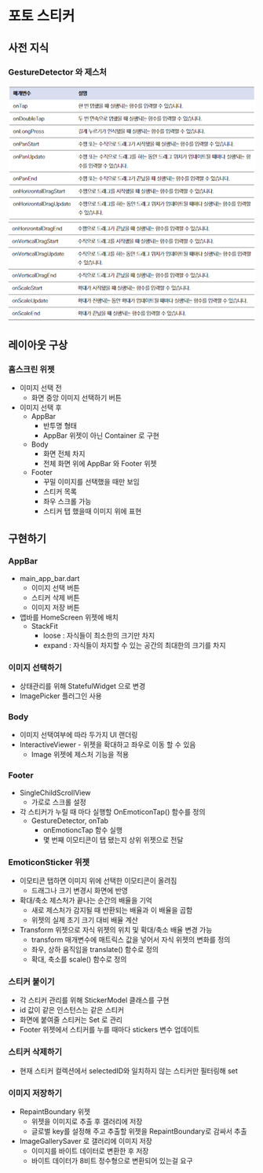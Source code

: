 # 포토 스티커
## 사전 지식
### GestureDetector 와 제스처
![alt text](image.png)
![alt text](image-1.png)

## 레이아웃 구상
### 홈스크린 위젯
- 이미지 선택 전
    - 화면 중앙 이미지 선택하기 버튼
- 이미지 선택 후
    - AppBar
        - 반투명 형태
        - AppBar 위젯이 아닌 Container 로 구현
    - Body
        - 화면 전체 차지
        - 전체 화면 위에 AppBar 와 Footer 위젯
    - Footer
        - 꾸밀 이미지를 선택했을 때만 보임
        - 스티커 목록
        - 좌우 스크롤 가능
        - 스티커 탭 했을때 이미지 위에 표현

## 구현하기
### AppBar
- main_app_bar.dart
    - 이미지 선택 버튼
    - 스티커 삭제 버튼
    - 이미지 저장 버튼
- 앱바를 HomeScreen 위젯에 배치
    - StackFit
        - loose : 자식들이 최소한의 크기만 차지
        - expand : 자식들이 차지할 수 있는 공간의 최대한의 크기를 차지

### 이미지 선택하기
- 상태관리를 위해 StatefulWidget 으로 변경
- ImagePicker 플러그인 사용

### Body
- 이미지 선택여부에 따라 두가지 UI 랜더링
- InteractiveViewer - 위젯을 확대하고 좌우로 이동 할 수 있음
    - Image 위젯에 제스처 기능을 적용

### Footer
- SingleChildScrollView 
    - 가로로 스크롤 설정
- 각 스티커가 누릴 때 마다 실행할 OnEmoticonTap() 함수를 정의
    - GestureDetector, onTab
        - onEmotioncTap 함수 실행
        - 몇 번째 이모티콘이 탭 됐는지 상위 위젯으로 전달
    
### EmoticonSticker 위젯
- 이모티콘 탭하면 이미지 위에 선택한 이모티콘이 올려짐
    - 드래그나 크기 변경시 화면에 반영
- 확대/축소 제스처가 끝나는 순간의 배율을 기억
    - 새로 제스처가 감지될 때 반환되는 배율과 이 배율을 곱함
    - 위젯의 실제 초기 크기 대비 배율 계산
- Transform 위젯으로 자식 위젯의 위치 및 확대/축소 배율 변경 가능
    - transform 매개변수에 매트릭스 값을 넣어서 자식 위젯의 변화를 정의
    - 좌우, 상하 움직임을 translate() 함수로 정의
    - 확대, 축소를 scale() 함수로 정의

### 스티커 붙이기
- 각 스티커 관리를 위해 StickerModel 클래스를 구현
- id 값이 같은 인스턴스는 같은 스티커
- 화면에 붙여줄 스티커는 Set<StickerModel> 로 관리
- Footer 위젯에서 스티커를 누를 때마다 stickers 변수 업데이트

### 스티커 삭제하기
- 현재 스티커 컬렉션에서 selectedID와 일치하지 않는 스티커만 필터링해 set

### 이미지 저장하기
- RepaintBoundary 위젯
    - 위젯을 이미지로 추출 후 갤러리에 저장
    - 글로벌 key를 설정해 주고 추출할 위젯을 RepaintBoundary로 감싸서 추출
- ImageGallerySaver 로 갤러리에 이미지 저장
    - 이미지를 바이트 데이터로 변환한 후 저장
    - 바이트 데이터가 8비트 정수형으로 변환되어 있는걸 요구